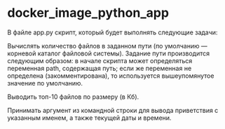 # docker_image_python_app

В файле app.py скрипт, который будет выполнять следующие задачи:

Вычислять количество файлов в заданном пути (по умолчанию — корневой каталог файловой системы). Задание пути производится следующим образом: в начале скрипта может определяться переменная  path, содержащая путь; если же переменная не определена (закомментирована), то используется вышеупомянутое значение по умолчанию.

Выводить топ-10 файлов по размеру (в Кб).

Принимать аргумент из командной строки для вывода приветствия с указанным именем, а также текущей даты и времени.
